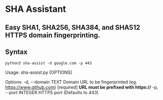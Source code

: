 # SHA Assistant

## Easy SHA1, SHA256, SHA384, and SHA512 HTTPS domain fingerprinting.

## Syntax

`python3 sha-assist -d google.com -p 443`

Usage: sha-assist.py [OPTIONS]

Options:
-d, --domain TEXT Domain URL to be fingerprinted (eg. https://www.github.com)
[required]
**URL must be prefixed with https://**
-p, --port INTEGER HTTPS port (Defaults to 443)
